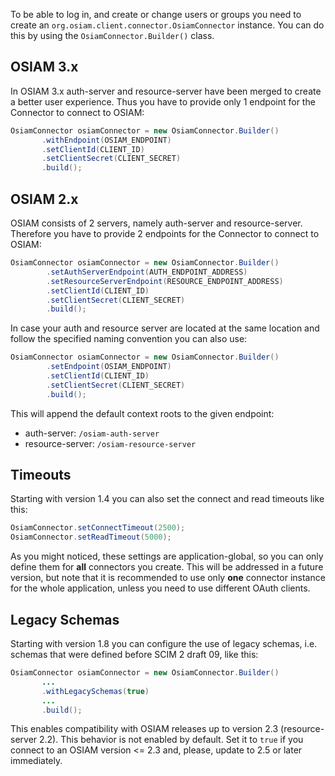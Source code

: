To be able to log in, and create or change users or groups you need to create
an `org.osiam.client.connector.OsiamConnector` instance. You can do this by
using the `OsiamConnector.Builder()` class.

## OSIAM 3.x

In OSIAM 3.x auth-server and resource-server have been merged to create a better
user experience. Thus you have to provide only 1 endpoint for the Connector to
connect to OSIAM:


```java
OsiamConnector osiamConnector = new OsiamConnector.Builder()
       .withEndpoint(OSIAM_ENDPOINT)
       .setClientId(CLIENT_ID)
       .setClientSecret(CLIENT_SECRET)
       .build();
```

## OSIAM 2.x

OSIAM consists of 2 servers, namely auth-server and resource-server. Therefore
you have to provide 2 endpoints for the Connector to connect to OSIAM:

```java
OsiamConnector osiamConnector = new OsiamConnector.Builder()
        .setAuthServerEndpoint(AUTH_ENDPOINT_ADDRESS)
        .setResourceServerEndpoint(RESOURCE_ENDPOINT_ADDRESS)
        .setClientId(CLIENT_ID)
        .setClientSecret(CLIENT_SECRET)
        .build();
```

In case your auth and resource server are located at the same location and
follow the specified naming convention you can also use:

```java
OsiamConnector osiamConnector = new OsiamConnector.Builder()
        .setEndpoint(OSIAM_ENDPOINT)
        .setClientId(CLIENT_ID)
        .setClientSecret(CLIENT_SECRET)
        .build();
```

This will append the default context roots to the given endpoint:

- auth-server: `/osiam-auth-server`
- resource-server: `/osiam-resource-server`

## Timeouts

Starting with version 1.4 you can also set the connect and read timeouts
like this:

```java
OsiamConnector.setConnectTimeout(2500);
OsiamConnector.setReadTimeout(5000);
```

As you might noticed, these settings are application-global, so you can only
define them for **all** connectors you create. This will be addressed in a
future version, but note that it is recommended to use only **one** connector
instance for the whole application, unless you need to use different OAuth
clients.

## Legacy Schemas

Starting with version 1.8 you can configure the use of legacy schemas, i.e.
schemas that were defined before SCIM 2 draft 09, like this:

```java
OsiamConnector osiamConnector = new OsiamConnector.Builder()
       ...
       .withLegacySchemas(true)
       ...
       .build();
```

This enables compatibility with OSIAM releases up to version 2.3 (resource-server 2.2). This
behavior is not enabled by default. Set it to `true` if you connect to an OSIAM version <= 2.3 and,
please, update to 2.5 or later immediately.
